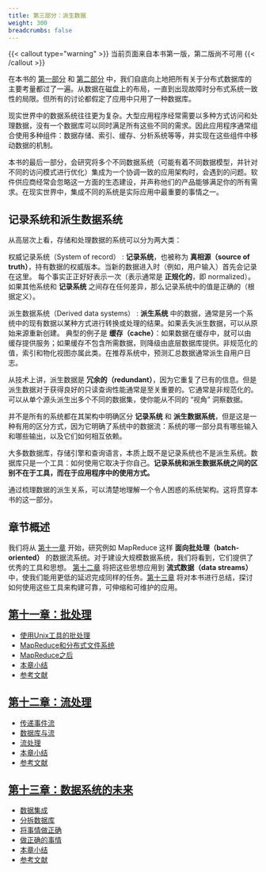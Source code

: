 ```yaml
---
title: 第三部分：派生数据
weight: 300
breadcrumbs: false
---
```


{{< callout type="warning" >}}
当前页面来自本书第一版，第二版尚不可用
{{< /callout >}}

在本书的 [第一部分](/part-i) 和 [第二部分](/part-ii) 中，我们自底向上地把所有关于分布式数据库的主要考量都过了一遍。从数据在磁盘上的布局，一直到出现故障时分布式系统一致性的局限。但所有的讨论都假定了应用中只用了一种数据库。

现实世界中的数据系统往往更为复杂。大型应用程序经常需要以多种方式访问和处理数据，没有一个数据库可以同时满足所有这些不同的需求。因此应用程序通常组合使用多种组件：数据存储、索引、缓存、分析系统等等，并实现在这些组件中移动数据的机制。

本书的最后一部分，会研究将多个不同数据系统（可能有着不同数据模型，并针对不同的访问模式进行优化）集成为一个协调一致的应用架构时，会遇到的问题。软件供应商经常会忽略这一方面的生态建设，并声称他们的产品能够满足你的所有需求。在现实世界中，集成不同的系统是实际应用中最重要的事情之一。

## 记录系统和派生数据系统

从高层次上看，存储和处理数据的系统可以分为两大类：

权威记录系统（System of record）
: **记录系统**，也被称为 **真相源（source of truth）**，持有数据的权威版本。当新的数据进入时（例如，用户输入）首先会记录在这里。
 每个事实正正好好表示一次（表示通常是 **正规化的**，即 normalized）。如果其他系统和 **记录系统** 之间存在任何差异，那么记录系统中的值是正确的（根据定义）。

派生数据系统（Derived data systems）
: **派生系统** 中的数据，通常是另一个系统中的现有数据以某种方式进行转换或处理的结果。如果丢失派生数据，可以从原始来源重新创建。
 典型的例子是 **缓存（cache）**：如果数据在缓存中，就可以由缓存提供服务；如果缓存不包含所需数据，则降级由底层数据库提供。非规范化的值，索引和物化视图亦属此类。在推荐系统中，预测汇总数据通常派生自用户日志。

从技术上讲，派生数据是 **冗余的（redundant）**，因为它重复了已有的信息。但是派生数据对于获得良好的只读查询性能通常是至关重要的。它通常是非规范化的。可以从单个源头派生出多个不同的数据集，使你能从不同的 “视角” 洞察数据。

并不是所有的系统都在其架构中明确区分 **记录系统** 和 **派生数据系统**，但是这是一种有用的区分方式，因为它明确了系统中的数据流：系统的哪一部分具有哪些输入和哪些输出，以及它们如何相互依赖。

大多数数据库，存储引擎和查询语言，本质上既不是记录系统也不是派生系统。数据库只是一个工具：如何使用它取决于你自己。**记录系统和派生数据系统之间的区别不在于工具，而在于应用程序中的使用方式。**

通过梳理数据的派生关系，可以清楚地理解一个令人困惑的系统架构。这将贯穿本书的这一部分。

## 章节概述

我们将从 [第十一章](/ch11) 开始，研究例如 MapReduce 这样 **面向批处理（batch-oriented）** 的数据流系统。对于建设大规模数据系统，我们将看到，它们提供了优秀的工具和思想。
[第十二章](/ch12) 将把这些思想应用到 **流式数据（data streams）** 中，使我们能用更低的延迟完成同样的任务。[第十三章](/ch13) 将对本书进行总结，探讨如何使用这些工具来构建可靠，可伸缩和可维护的应用。


## [第十一章：批处理](/ch11)
- [使用Unix工具的批处理](/ch11#使用unix工具的批处理)
- [MapReduce和分布式文件系统](/ch11#mapreduce和分布式文件系统)
- [MapReduce之后](/ch11#mapreduce之后)
- [本章小结](/ch11#本章小结)
- [参考文献](/ch11#参考文献)

## [第十二章：流处理](/ch12)
- [传递事件流](/ch12#传递事件流)
- [数据库与流](/ch12#数据库与流)
- [流处理](/ch12#流处理)
- [本章小结](/ch12#本章小结)
- [参考文献](/ch12#参考文献)

## [第十三章：数据系统的未来](/ch13)
- [数据集成](/ch13#数据集成)
- [分拆数据库](/ch13#分拆数据库)
- [将事情做正确](/ch13#将事情做正确)
- [做正确的事情](/ch13#做正确的事情)
- [本章小结](/ch13#本章小结)
- [参考文献](/ch13#参考文献)
